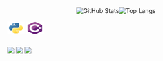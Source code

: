 <div style="display: flex; justify-content: center; align-items: center;">
  <picture>
    <source
      srcset="https://github-readme-stats.vercel.app/api?username=Rodriguesrods&show_icons=true&theme=dracula"
      media="(prefers-color-scheme: dark)"
    />
    <source
      srcset="https://github-readme-stats.vercel.app/api?username=Rodriguesrods&show_icons=true&theme=light"
      media="(prefers-color-scheme: dark), (prefers-color-scheme: no-preference)"
    />
    <img src="https://github-readme-stats.vercel.app/api?username=Rodriguesrods&show_icons=true&theme=radical" alt="GitHub Stats" />
  </picture>
  <img src="https://github-readme-stats.vercel.app/api/top-langs/?username=Rodriguesrods&hide_progress=true&theme=radical" alt="Top Langs" />
</div>

<div style="display: inline_block"><br>
  <img align="center" alt="Rods-Python" height="30" width="40" src="https://raw.githubusercontent.com/devicons/devicon/master/icons/python/python-original.svg">
  <img align="center" alt="Rods-Csharp" height="30" width="40" src="https://raw.githubusercontent.com/devicons/devicon/master/icons/csharp/csharp-original.svg">
</div>

##

<div> 
  <a href="https://instagram.com/_rodrigues.jao" target="_blank"><img src="https://img.shields.io/badge/-Instagram-%23E4405F?style=for-the-badge&logo=instagram&logoColor=white" target="_blank"></a> 
  <a href = "mailto:po"><img src="https://img.shields.io/badge/-Gmail-%23333?style=for-the-badge&logo=gmail&logoColor=white" target="_blank"></a>
  <a href="https://www.linkedin.com/in/joaopaulorodriguess" target="_blank"><img src="https://img.shields.io/badge/-LinkedIn-%230077B5?style=for-the-badge&logo=linkedin&logoColor=white" target="_blank"></a> 
  
</div>

